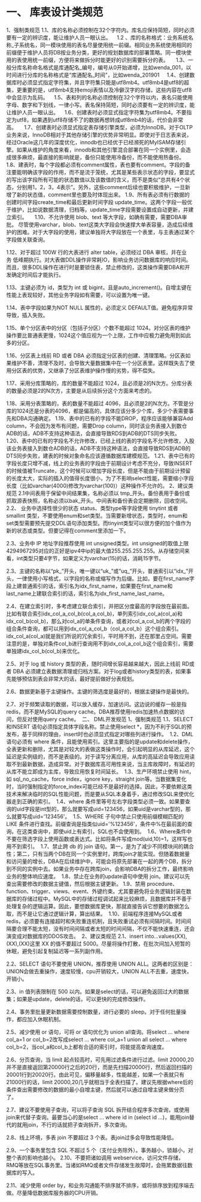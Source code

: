 # 一、 库表设计类规范
1、强制类规范
1.1、库的名称必须控制在32个字符内。库名应保持简短，同时必须要有一定的辨识度，能让维护人员一眼认出。
   1.2 、库的名称格式：业务系统名称_子系统名，同一模块使用的表名尽量使用统一前缀。相同业务系统使用相同的前缀便于维护人员将DB按业务分类，更好的规划数据库的部署策略。同一模块使用的表使用统一前缀，方便将来做拆分时能更好的识别需要拆分的表。 
   1.3、一般分库名称命名格式是库通配名_编号，编号从0开始递增，比如wenda_001，以时间进行分库的名称格式是“库通配名_时间”，比如wenda_201901 
   1.4、创建数据库时必须显式指定字符集，并且字符集只能是utf8mb4。utf8mb4是utf8的超集，更重要的是，utf8mb4支持emoji表情以及冷僻汉字的存储，这些内容在utf8中会显示为乱码。
   1.5、表和列的名称必须控制在32个字符以内，表名只能使用字母、数字和下划线，一律小写。表名保持简短，同时必须要有一定的辨识度，能让维护人员一眼认出。
   1.6、创建表时必须显式指定字符集为utf8mb4。不要指定为utf8，如果遇到utf8存储不了的数据再想转成utf8mb4的话，代价会非常高。 
   1.7、创建表时必须显式指定表存储引擎类型，必须为InnoDB。对于OLTP业务来说，InnoDB相对于其他存储引擎的优势非常明显。即使对于日志表来说，经过Oracle这几年的深度优化，innodb也已经优于已经濒死的MyISAM存储引擎。如果从维护的角度来看，innodb和其他引擎混合部署在同一个实例里，会造成很多麻烦，最直接的影响就是，备份只能使用冷备份，而不能使用热备份。
1.8、建表时，每个字段都必须有comment属性，表也要有comment。字段的备注要能明确该字段的作用，而不是流于笼统，尤其是某些表示状态的字段，要显式的写出该字段所有可能的状态数值以及该数值的含义，而不是类似“总共有4个状态，分别用1，2，3，4表示”。另外，这些comment后续也要积极维护，一旦新增了新的状态值，comment里也要及时体现出来。
1.9、所有表必须有行数据的创建时间字段create_time和最后更新时间字段 update_time。这两个字段一般优于维护，比如说数据清理，归档等。update_time字段需要设置成自动更新，并建立索引。
    1.10、不允许使用 blob、text 等大字段，如确有需要，需要DBA审批。
尽管使用varchar，blob、text这类大字段会快速撑大单表容量，造成后续维护的困难。对于大字段的使用，建议单独将大字段放在一个表里，与主表通过某个字段做关联查询。

1.12、对于超过 100W 行的大表进行 alter table，必须经过 DBA 审核，并在业务 低峰期执行。对大表做DDL操作非常耗IO，影响业务访问数据库的响应时间。而且，很多DDL操作在进行时是要锁住表，禁止修改的，这类操作需要DBA和开发确定时间后才能执行。

1.13、主键必须为 id，类型为 int 或 bigint，且是auto_increment()。自增主键在性能上表现较好，其他业务字段如有需要，可以设置为唯一键。

1.14、表中字段如果为NOT NULL 属性的，必须定义 DEFAULT值。避免程序异常导致，插入失败。

1.15、单个分区表中的分区（包括子分区）个数不能超过 1024。对分区表的维护操作要比普通表更慢，1024这个值应视为一个上限，工作中应极力避免用到如此多的分区。

1.16、分区表上线前 RD 或者 DBA 必须指定分区表的创建、清理策略。分区表如果维护不善，清理不及时，会导致大量数据集中在一个分区表里。这样既失去了使用分区表的优势，又继承了分区表维护操作慢的劣势，得不偿失。

1.17、采用分库策略的，库的数量不能超过 1024，且必须是2的N次方。分库分表的数量必须是2的N次方，主要是从后续拆分这个方面来考虑的。

1.18、采用分表策略的，表的数量不能超过 4096，且必须是2的N次方。不管是分库的1024还是分表的4096，都是偏高的，具体应该分多少个库，多少个表需要事先和DBA沟通确定。
1.19、表中的已有的字段不能DROP，程序应该能够兼容Add column，不会因为发布有问题，需要Drop column，同时该业务表接入到数仓ADB的话，ADB不支持这种语法，会直接导致RDS到ADB的DTS同步失败。
1.20、表中的已有的字段名不允许修改，已经上线的表的字段名不允许修改，入股该业务表接入到数仓ADB的话，ADB不支持这种语法，会直接导致RDS到ADB的DTS同步失败，建表的时候对象命名应该遵循数据库建模规范。
1.21、表中已有的字段长度只增不减，线上的业务表的字段由于前期设计考虑不充分，导致INSERT的时候值被Truncate，这个时候可以增加字段长度，但是不能由于前期设计预留的长度太大，实际的插入的值得长度很小，为了不影响select性能，需要缩小字段长度（比如varchar(4000)修改为varchar(100)）这种操作不允许的。
2、建议类规范
2.1中间表用于保留中间结果集，名称必须以 tmp_开头。备份表用于备份或抓取源表快照，名称必须以bak_开头。中间表和备份表会定期删除，回收空间。 
2.2、 业务中选择性很少的状态 status、类型type等字段使用 tinytint 或者smallint 类型，不要使用enum和set类型。当需要新增状态，类型时，enum和set类型需要预先提交DDL语句添加类型。而tinyint类型可以很方便的加个值作为新的状态或类型。但要记得在comment里添加一下。 

2.3、业务中 IP 地址字段推荐使用 int unsigned类型。int unsigned的取值上限4294967295对应的正好是ipv4中ip的最大值255.255.255.255。从存储空间来看，int类型只要4字节，如果定义为varchar(15)的话，消耗15字节。 

2.3、主键的名称以“pk_”开头，唯一键以“uk_”或“uq_”开头，普通索引以“idx_”开头，一律使用小写格式，以字段的名称或缩写作为后缀。比如，要在first_name字段上建普通索引的话，索引名为idx_first_name，如果要在first_name和last_name上建联合索引的话，索引名为idx_first_name_last_name。 

2.4、在建立索引时，多考虑建立联合索引，并把区分度最高的字段放在最前面。比如有联合索引idx_col_a_col_b(col_a,col_b)，单列索引idx_col_a(col_a)和idx_col_b(col_b)，那么对col_a的单条件查询，或者对col_a,col_b的两个字段的组合条件查询，都可以用到idx_col_a_col_b（col_a,col_b）这个组合索引。idx_col_a(col_a)就是我们所说的冗余索引，平时用不到，还在那里占空间。需要注意的是，单独对条件col_b进行查询用不到idx_col_a_col_b这个组合索引，需要单独建idx_col_b(col_b)来优化。 

2.5、对于 log 或 history 类型的表，随时间增长容易越来越大，因此上线前 RD或者 DBA 必须建立表数据清理或归档方案。对于log或者history类型的表，如果事先能够预估到表会非常大的话，最好提前做好分表规划。 

2.6、数据更新基于主键操作。主键的筛选度是最好的，根据主键操作是最快的。

2.7、对于频繁读取的数据，可以放入缓存，加速访问。这边说的缓存一般是指redis，而不是MySQL的query cache。DBA推荐使用redis加速热点数据的访问，但反对使用query cache。 
二、 DML开发规范
1、强制类规范
1.1、SELECT和INSERT 语句必须指定具体字段名称。禁止使用select *，因为不利于SQL的预发布，基于同样的理由，insert时也必须显式指定对哪些列进行操作。 
1.2、DML 语句必须有 where 条件，且能使用索引。这里主要指的是update和delete操作，全表更新和删除，尤其是对较大的表做这类操作时，会引起明显的从库延迟，这个延迟是实例级的，而不是表级的。对于读写分离应用，从库的高延迟会导致应用读取不到最新数据，造成异常。对于数据库高可用性来说，当主库故障时，有延迟的从库不能立即成为主库，导致应用恢复时间延长。 
1.3、生产环境禁止使用 hint，如 sql_no_cache，force index，ignore key，straight join等。当数据集变化时，当时强制指定的force_index可能已经不是最好的选择。因此，不要依赖这类技术来解决临时的SQL性能问题，而是要从SQL本身着手，通过修改SQL来使优化器走到正确的索引。 
1.4、where 条件里等号左右字段类型必须一致。如果要查询的uid字段是int型的，那么就要写成uid=123456，如果uid是varchar型的，那么就要写成uid='123456'。 
1.5、WHERE 子句中禁止只使用前缀模糊匹配的 LIKE 条件进行查找。前缀查询是指类似uid='%123456'，条件中%在最前面的查询。在这类查询中，即使uid上有索引，SQL也不会使用到。 
1.6、Where条件中不要在筛选字段上使用函数或表达式。比如将条件写成mod(uid,10)=1，这样写也用不到索引。 
1.7、禁止跨 db 的 join 语句。第一，是为了减少不同模块间的耦合性；第二，只有当两个DB在同一个实例里时，跨库join才能实现。但随着数据量和访问量的增长，DBA在后续维护中，可能会将原先部署在一起的两个DB，拆分到不同的实例中去。如果业务中存在跨库join，会影响DBA的拆分工作，最终影响业务的整体响应速度。 
1.8、禁止在业务的update语句中使用 join。建议可以先查出需要修改的数据主键值，然后根据主键更新。
1.9、禁用 procedure、function、trigger、views、event、外键约束。尤其要避免将业务逻辑封装在数据库的存储过程中。MySQL中的存储过程调试起来比较麻烦，且数据库并不善于处理复杂的逻辑运算。因此，要想数据库更快，那就直接告诉它想要的数据怎么取，而不是让它通过逻辑计算，算出结果。 
1.10、前端程序连接MySQL或者redis，必须要有连接超时和失败重连机制，且失败重试必须有间隔时间。时间间隔要合理不能太短，没有时间间隔或者太短的时间间隔，不仅不能快速重连，还会演变成对数据库的DDOS攻击。 
2、建议类规范
2.1、insert into…values(XX),(XX),(XX)这里 XX 的值不要超过 5000。尽量将操作打散，在批次间加入短暂的休眠，避免引起复制延迟等一系列副作用。

2.2、SELECT 语句不要使用 UNION，推荐使用 UNION ALL。这两者的区别是：UNION会做去重操作，速度较慢，cpu开销较大，UNION ALL不去重，速度快，开销小。 

2.3、in 值列表限制在 500 以内。如果是select的话，可以避免返回过大的数据集；如果是update，delete的话，可以更快的完成修改操作。 

2.4、事务里批量更新数据需要控制数量，进行必要的 sleep。对于任何批量操作，都应加入休眠机制。

2.5、减少使用 or 语句，可将 or 语句优化为 union all查询。将select ... where col_a=1 or col_b=2改写成select ... where col_a=1 union all select ... where col_b=2，当col_a和col_b上都有合适的索引时，将能提高查询速度。 

2.6、分页查询，当 limit 起点较高时，可先用过滤条件进行过滤。limit 20000,20并不是直接返回第20000行之后的20行，而是先扫描20000行，然后返回扫描的20001行到20020行。由此可见，偏移量越多，性能越差，如果一个表就只有21000行的话，limit 20000,20几乎就相当于全表扫描了。建议先根据where后的条件查出需要修改的数据的最小自增主键，然后就可以通过自增主键来做分页了。 

2.7、建议不要使用子查询，可以将子查询 SQL 拆开结合程序多次查询，或使用join来代替子查询。最要当心的是select ... where id in (select id ...)，能用join替代的就用join，不行的话就把子查询拆开，多次查询。 

2.8、线上环境，多表 join 不要超过 3 个表。表join过多会导致性能降低。 

2.9、一个事务里包含 SQL 不超过 5 个（支付业务除外）。事务越小，锁越小，对整个表的影响也越小。
2.10、不要把诸如调用 webservice，访问文件存储，RMQ等放在SQL事务里。当诸如RMQ或者文件存储发生故障时，会拖累数据往数据库的写入。 

2.11、减少使用 order by，和业务沟通能不排序就不排序，或将排序放到程序端去做。尽量降低数据库服务器的CPU开销。
